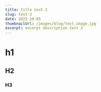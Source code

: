 ```yaml
---
title: title test 3
slug: test-3
date: 2025-10-05
thumbnailUrl: /images/blog/test-image.jpg
excerpt: excerpt description test 3
---
```


# h1

## H2

### H3
